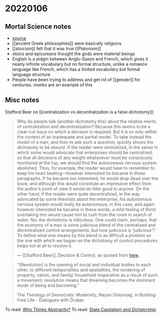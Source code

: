 # 20220106



## Mortal Science notes

-   [source](https://soundcloud.com/mortalscience/skeptics-i-a-differently-stupid-time)
-   [[ancient Greek philosophies]] were basically religions
-   [[stoicism]] felt that it was true [[Platonism]]
-   stoics and epicureans thought the gods were material beings
-   English is a pidgin between Anglo-Saxon and French, which gives it nearly infinite vocabulary but no formal structure, unlike a romance language like French, which has a limited vocabulary but formal language structure
-   People have been trying to address and get rid of [[gender]] for centuries. monks are an example of this


## Misc notes

Stafford Beer on [[centralization vs decentralization is a false dichotomy]]:

> Why do people talk (another dichotomy this) about the relative merits of centralization and decentralization? Because this seems to be a clear-cut issue on which a decision is required. But it is so only within the context of an inadequate and partial model. To take instead the model of a man, and then to ask such a question, quickly shows the dichotomy to be absurd. If the reader were centralized, in the sense in which some would advocate that enterprises should be centralized, so that all decisions of any weight whatsoever must be consciously monitored at the top, we should find the autonomous nervous system abolished. Thus, for example, the reader would have to remember to keep his heart beating&#x2014;however interested he became in these paragraphs. If he became too interested, he would drop dead over the book; and although this would constitute an impressive effect from the author&rsquo;s point of view it would do little good to anyone. On the other hand, if the reader were quite decentralized, in the way advocated by some theorists about the enterprise, his autonomous nervous system would really be autonomous; in this case, and again however interested he became in these words, a mild feeling of thirst overtaking him would cause him to rush from the room in search of water. No: the dichotomy is ridiculous. One could claim, perhaps, that the economy of a man is some judicious blend of the centralized and decentralized control arrangements; but how judicious is &rsquo;judicious&rsquo;? To define what one means by this blend is as difficult a problem as the one with which we began-so the dichotomy of control procedures helps not at all to resolve it.
> 
> &#x2014; [[Stafford Beer]], Decision &amp; Control, as quoted from [here](https://twitter.com/evgenymorozov/status/1478779726521057282).

<!--quoteend-->

> &ldquo;[Revolution] is the opening of social and individual bodies to each other, to different temporalities and spatialities, the rendering of property, nation, and family/ household inoperative as a result of such a movement: revolution means that dreaming becomes the dominant mode of being and becoming.&rdquo;
> 
> The Theology of Democratic Modernity, Nazan Üstündağ, in Building Free Life - Dialogues with Öcalan

To read: [Who Thinks Abstractly?](https://www.marxists.org/reference/archive/hegel/works/se/abstract.htm) To read: [State Capitalism and Dictatorship](https://www.marxists.org/archive/pannekoe/1936/dictatorship.htm)

